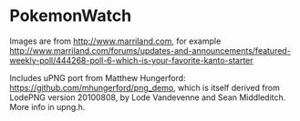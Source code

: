 # PokemonWatch

Images are from <http://www.marriland.com>, for example <http://www.marriland.com/forums/updates-and-announcements/featured-weekly-poll/444268-poll-6-which-is-your-favorite-kanto-starter>

Includes uPNG port from Matthew Hungerford: <https://github.com/mhungerford/png_demo>, which is itself derived from LodePNG version 20100808, by Lode Vandevenne and Sean Middleditch. More info in upng.h.



